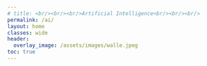 ```yaml
---
# title: <br/><br/><br/>Artificial Intelligence<br/><br/><br/>
permalink: /ai/
layout: home
classes: wide
header:
  overlay_image: /assets/images/walle.jpeg
toc: true
---
```


